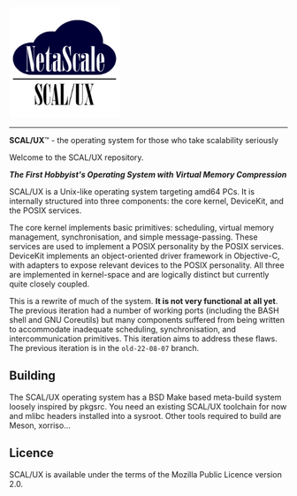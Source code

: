 <img src="docs/scaluxnofont.svg" width=200/>

---

**SCAL/UX**™ - the operating system for those who take scalability seriously

Welcome to the SCAL/UX repository.

***The First Hobbyist's Operating System with Virtual Memory Compression***

SCAL/UX is a Unix-like operating system targeting amd64 PCs. It is internally
structured into three components: the core kernel, DeviceKit, and the POSIX
services. 

The core kernel implements basic primitives: scheduling, virtual memory
management, synchronisation, and simple message-passing. These services are used
to implement a POSIX personality by the POSIX services. DeviceKit implements an
object-oriented driver framework in Objective-C, with adapters to expose
relevant devices to the POSIX personality. All three are implemented in
kernel-space and are logically distinct but currently quite closely coupled.

This is a rewrite of much of the system. **It is not very functional at all
yet**. The previous iteration had a number of working ports (including the BASH
shell and GNU Coreutils) but many components suffered from being written to
accommodate inadequate scheduling, synchronisation, and intercommunication
primitives. This iteration aims to address these flaws. The previous iteration
is in the `old-22-08-07` branch.

Building
--------

The SCAL/UX operating system has a BSD Make based meta-build system loosely
inspired by pkgsrc. You need an existing SCAL/UX toolchain for now and mlibc
headers installed into a sysroot.
Other tools required to build are Meson, xorriso...

<!--
Third-party components
----------------------

Several third-party components are used. These are some of them:
- mlibc: Provides libc.
- liballoc: Provides one of the in-kernel allocators.
- nanoprintf: used for `kprintf`.
- NetBSD: (`kernel/sys/queue.h`): NetBSD's `sys/queue.h`.
  - (`kernel/dev/fbterm/nbsdbold.psfu`): Bold8x16 font used for FBTerm.
  - (`kernel/dev/nvmereg.h`): NVMe register definitions.
- Solaris (`kernel/dev/fbterm/sun12x22.psfu`): Sun Demi Gallant font available
  for FBTerm
- ObjFW: provides an Objective-C runtime.
- limine/`limine-terminal-port` (some files in`kernel/dev/fbterm/`): used by
  FBTerm to provide a terminal.
- Managarm LAI (`kernel/dev/acpi/lai`): Lightweight ACPI Implementation used by
  Acpi* drivers.
- LZ4 (`kernel/libkern/lz4.{c,h}`): Used by VM Compressor to compress pages.
- libuuid (`kernel/libkern/uuid*`)
-->

Licence
-------

SCAL/UX is available under the terms of the Mozilla Public Licence version 2.0.
